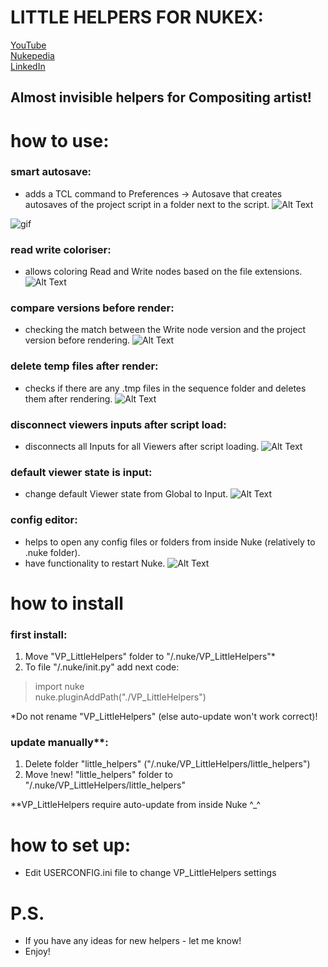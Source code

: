 # LITTLE HELPERS FOR NUKEX:

[YouTube](https://www.youtube.com/)  
[Nukepedia](http://www.nukepedia.com/)  
[LinkedIn](https://www.linkedin.com/in/vladislav-parfentev-7b89b9233/)

## Almost invisible helpers for Compositing artist!

# how to use:

### smart autosave:

- adds a TCL command to Preferences -> Autosave that creates autosaves of the project script in a folder next to the
  script.
![Alt Text](https://parfprod.com/URLS/little_helpers/smart_autosave_v002.gif)
<img src='https://parfprod.com/URLS/little_helpers/smart_autosave_v002.gif' alt='gif' />

### read write coloriser:

- allows coloring Read and Write nodes based on the file extensions.
![Alt Text](https://parfprod.com/URLS/little_helpers/read_write_colorizer_v002.gif)

### compare versions before render:

- checking the match between the Write node version and the project version before rendering.
![Alt Text](https://parfprod.com/URLS/little_helpers/check_ver_before_render_v002.gif)

### delete temp files after render:

- checks if there are any .tmp files in the sequence folder and deletes them after rendering.
![Alt Text](https://parfprod.com/URLS/little_helpers/delete_temp_files_v002.gif)

### disconnect viewers inputs after script load:

- disconnects all Inputs for all Viewers after script loading.
![Alt Text](https://parfprod.com/URLS/little_helpers/disconnect_viewer_inputs_v002.gif)

### default viewer state is input:

- change default Viewer state from Global to Input.
![Alt Text](https://parfprod.com/URLS/little_helpers/default_is_input_v002.png)

### config editor:

- helps to open any config files or folders from inside Nuke (relatively to .nuke folder).
- have functionality to restart Nuke.
![Alt Text](https://parfprod.com/URLS/little_helpers/config_helper_v002.gif)

# how to install

### first install:

1) Move "VP_LittleHelpers" folder to "/.nuke/VP_LittleHelpers"*
2) To file "/.nuke/init.py" add next code:

> import nuke  
> nuke.pluginAddPath("./VP_LittleHelpers")

*Do not rename "VP_LittleHelpers" (else auto-update won't work correct)!

### update manually**:
1) Delete folder "little_helpers" ("/.nuke/VP_LittleHelpers/little_helpers")
2) Move !new! "little_helpers" folder to "/.nuke/VP_LittleHelpers/little_helpers"

**VP_LittleHelpers require auto-update from inside Nuke ^_^

#  how to set up:
- Edit USERCONFIG.ini file to change VP_LittleHelpers settings

#  P.S.
- If you have any ideas for new helpers - let me know!
- Enjoy!

